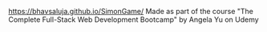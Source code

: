 https://bhavsaluja.github.io/SimonGame/
Made as part of the course "The Complete Full-Stack Web Development Bootcamp" by Angela Yu on Udemy
